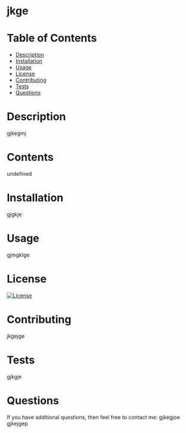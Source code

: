 # jkge
 
  # Table of Contents
  * [Description](#Description)
  * [Installation](#Installation)
  * [Usage](#Usage)
  * [License](#License)
  * [Contributing](#Contributing)
  * [Tests](#Tests)
  * [Questions](#Questions)


  # Description
  gjkegmj 
  
  # Contents
  undefined

  # Installation
  gjgkje

  # Usage
  gjmgklge

  # License
  [![License](https://img.shields.io/badge/License-Apache_2.0-blue.svg)](https://opensource.org/licenses/Apache-2.0)

  # Contributing
  jkgejge

  # Tests
  gjkgje

  # Questions
  If you have additional questions, then feel free to contact me:
  gjkegjoe
  gjkejgep
    